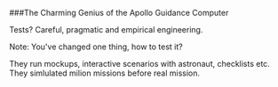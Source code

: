 ###The Charming Genius of the Apollo Guidance Computer

Tests?
Careful, pragmatic and empirical engineering.

Note:
You've changed one thing, how to test it?

They run mockups, interactive scenarios with astronaut, checklists etc. 
They simlulated milion missions before real mission.
